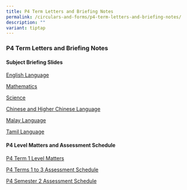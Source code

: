 ```yaml
---
title: P4 Term Letters and Briefing Notes
permalink: /circulars-and-forms/p4-term-letters-and-briefing-notes/
description: ""
variant: tiptap
---
```

<h3>P4 Term Letters and Briefing Notes</h3>
<p></p>
<h4>Subject Briefing Slides</h4>
<p><a href="/files/2024_P4_English_Language.pdf" rel="noopener noreferrer nofollow" target="_blank">English Language</a>
</p>
<p><a href="/files/2024_P4_Mathematics.pdf" rel="noopener noreferrer nofollow" target="_blank">Mathematics</a>
</p>
<p><a href="/files/2024_P4_Science.pdf" rel="noopener noreferrer nofollow" target="_blank">Science</a>
</p>
<p><a href="/files/2024_P4_Chinese_and_Higher_Chinese_Language.pdf" rel="noopener noreferrer nofollow" target="_blank">Chinese and Higher Chinese Language</a>
</p>
<p><a href="/files/2024_P4_Malay_Language.pdf" rel="noopener noreferrer nofollow" target="_blank">Malay Language</a>
</p>
<p><a href="/files/2024_P4_Tamil_Language.pdf" rel="noopener noreferrer nofollow" target="_blank">Tamil Language</a>
</p>
<p></p>
<h4>P4 Level Matters and Assessment Schedule</h4>
<p><a href="/files/2024_P4_Term_1_Level_Mattters.pdf" rel="noopener noreferrer nofollow" target="_blank">P4 Term 1 Level Matters</a>
</p>
<p><a href="/files/2024_P4_Term_1_3_Assessment_Schedule.pdf" rel="noopener noreferrer nofollow" target="_blank">P4 Terms 1 to 3 Assessment Schedule</a>
</p>
<p><a href="/files/2024_P4_Sem_2_Assessments_Letter_Revised_Schedule.pdf" rel="noopener noreferrer nofollow" target="_blank">P4 Semester 2 Assessment Schedule</a>
</p>
<p></p>